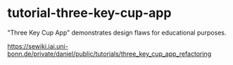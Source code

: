 tutorial-three-key-cup-app
==========================

"Three Key Cup App" demonstrates design flaws for educational purposes.

https://sewiki.iai.uni-bonn.de/private/daniel/public/tutorials/three_key_cup_app_refactoring
